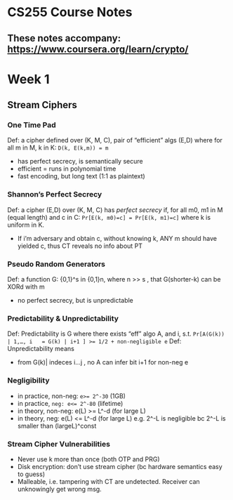 # CS255 Course Notes
## These notes accompany: https://www.coursera.org/learn/crypto/

# Week 1

## Stream Ciphers

### One Time Pad
Def: a cipher defined over (K, M, C), pair of “efficient” algs (E,D) where for all m in M, k in K: `D(k, E(k,m)) = m`
* has perfect secrecy, is semantically secure
* efficient = runs in polynomial time
* fast encoding, but long text (1:1 as plaintext)

### Shannon’s Perfect Secrecy 
Def: a cipher (E,D) over (K, M, C) has *perfect secrecy* if, for all m0, m1 in M (equal length) and c in C: `Pr[E(k, m0)=c] = Pr[E(k, m1)=c]` where k is uniform in K.
* If i’m adversary and obtain c, without knowing k, ANY m should have yielded c, thus CT reveals no info about PT

### Pseudo Random Generators
Def: a function G: {0,1}^s in {0,1}n, where n >> s , that G(shorter-k) can be XORd with m 
* no perfect secrecy, but is unpredictable

### Predictability & Unpredictability 
Def: Predictability is G where there exists “eff” algo A, and i, s.t. `Pr[A(G(k)) | 1,…, i   = G(k) | i+1 ] >= 1/2 + non-negligible e`
Def: Unpredictability means
* from G(k)| indeces i…j , no A can infer bit i+1 for non-neg e

### Negligibility
* in practice, non-neg: `e>= 2^-30` (1GB)
* in practice, `neg: e<= 2^-80` (lifetime)
* in theory, non-neg: e(L) >= L^-d (for large L)
* in theory, neg: e(L) <= L^-d (for large L)
e.g. 2^-L is negligible bc 2^-L is smaller than (largeL)^const

### Stream Cipher Vulnerabilities
* Never use k more than once (both OTP and PRG)
* Disk encryption: don’t use stream cipher (bc hardware semantics easy to guess)
* Malleable, i.e. tampering with CT are undetected. Receiver can unknowingly get wrong msg.